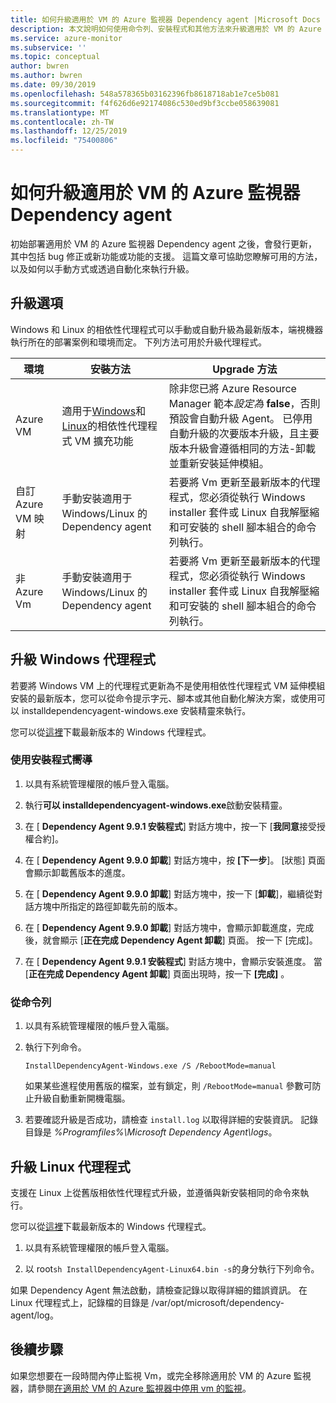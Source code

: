```yaml
---
title: 如何升級適用於 VM 的 Azure 監視器 Dependency agent |Microsoft Docs
description: 本文說明如何使用命令列、安裝程式和其他方法來升級適用於 VM 的 Azure 監視器 Dependency agent。
ms.service: azure-monitor
ms.subservice: ''
ms.topic: conceptual
author: bwren
ms.author: bwren
ms.date: 09/30/2019
ms.openlocfilehash: 548a578365b03162396fb8618718ab1e7ce5b081
ms.sourcegitcommit: f4f626d6e92174086c530ed9bf3ccbe058639081
ms.translationtype: MT
ms.contentlocale: zh-TW
ms.lasthandoff: 12/25/2019
ms.locfileid: "75400806"
---
```

# <a name="how-to-upgrade-the-azure-monitor-for-vms-dependency-agent"></a>如何升級適用於 VM 的 Azure 監視器 Dependency agent

初始部署適用於 VM 的 Azure 監視器 Dependency agent 之後，會發行更新，其中包括 bug 修正或新功能或功能的支援。  這篇文章可協助您瞭解可用的方法，以及如何以手動方式或透過自動化來執行升級。

## <a name="upgrade-options"></a>升級選項 

Windows 和 Linux 的相依性代理程式可以手動或自動升級為最新版本，端視機器執行所在的部署案例和環境而定。 下列方法可用於升級代理程式。

|環境 |安裝方法 |Upgrade 方法 |
|------------|--------------------|---------------|
|Azure VM | 適用于[Windows](../../virtual-machines/extensions/agent-dependency-windows.md)和[Linux](../../virtual-machines/extensions/agent-dependency-linux.md)的相依性代理程式 VM 擴充功能 | 除非您已將 Azure Resource Manager 範本*設定為* **false**，否則預設會自動升級 Agent。 已停用自動升級的次要版本升級，且主要版本升級會遵循相同的方法-卸載並重新安裝延伸模組。 |
| 自訂 Azure VM 映射 | 手動安裝適用于 Windows/Linux 的 Dependency agent | 若要將 Vm 更新至最新版本的代理程式，您必須從執行 Windows installer 套件或 Linux 自我解壓縮和可安裝的 shell 腳本組合的命令列執行。|
| 非 Azure Vm | 手動安裝適用于 Windows/Linux 的 Dependency agent | 若要將 Vm 更新至最新版本的代理程式，您必須從執行 Windows installer 套件或 Linux 自我解壓縮和可安裝的 shell 腳本組合的命令列執行。 |

## <a name="upgrade-windows-agent"></a>升級 Windows 代理程式 

若要將 Windows VM 上的代理程式更新為不是使用相依性代理程式 VM 延伸模組安裝的最新版本，您可以從命令提示字元、腳本或其他自動化解決方案，或使用可以 installdependencyagent-windows.exe 安裝精靈來執行。  

您可以從[這裡](https://aka.ms/dependencyagentwindows)下載最新版本的 Windows 代理程式。

### <a name="using-the-setup-wizard"></a>使用安裝程式嚮導

1. 以具有系統管理權限的帳戶登入電腦。

2. 執行**可以 installdependencyagent-windows.exe**啟動安裝精靈。

3. 在 [ **Dependency Agent 9.9.1 安裝程式**] 對話方塊中，按一下 [**我同意**接受授權合約]。

5. 在 [ **Dependency Agent 9.9.0 卸載**] 對話方塊中，按 **[下一步**]。 [狀態] 頁面會顯示卸載舊版本的進度。

6. 在 [ **Dependency Agent 9.9.0 卸載**] 對話方塊中，按一下 [**卸載**]，繼續從對話方塊中所指定的路徑卸載先前的版本。 

7. 在 [ **Dependency Agent 9.9.0 卸載**] 對話方塊中，會顯示卸載進度，完成後，就會顯示 [**正在完成 Dependency Agent 卸載**] 頁面。 按一下 [完成]。

8. 在 [ **Dependency Agent 9.9.1 安裝程式**] 對話方塊中，會顯示安裝進度。 當 [**正在完成 Dependency Agent 卸載**] 頁面出現時，按一下 **[完成]** 。 

### <a name="from-the-command-line"></a>從命令列

1. 以具有系統管理權限的帳戶登入電腦。

2. 執行下列命令。

    ```dos
    InstallDependencyAgent-Windows.exe /S /RebootMode=manual
    ```

    如果某些進程使用舊版的檔案，並有鎖定，則 `/RebootMode=manual` 參數可防止升級自動重新開機電腦。 

3. 若要確認升級是否成功，請檢查 `install.log` 以取得詳細的安裝資訊。 記錄目錄是 *%Programfiles%\Microsoft Dependency Agent\logs*。

## <a name="upgrade-linux-agent"></a>升級 Linux 代理程式 

支援在 Linux 上從舊版相依性代理程式升級，並遵循與新安裝相同的命令來執行。

您可以從[這裡](https://aka.ms/dependencyagentlinux)下載最新版本的 Windows 代理程式。

1. 以具有系統管理權限的帳戶登入電腦。

2. 以 root`sh InstallDependencyAgent-Linux64.bin -s`的身分執行下列命令。 

如果 Dependency Agent 無法啟動，請檢查記錄以取得詳細的錯誤資訊。 在 Linux 代理程式上，記錄檔的目錄是 /var/opt/microsoft/dependency-agent/log。 

## <a name="next-steps"></a>後續步驟

如果您想要在一段時間內停止監視 Vm，或完全移除適用於 VM 的 Azure 監視器，請參閱[在適用於 VM 的 Azure 監視器中停用 vm 的監視](vminsights-optout.md)。
